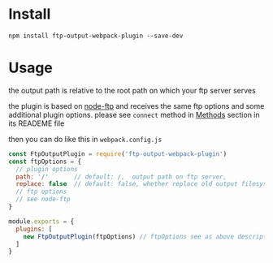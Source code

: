# Install

```
npm install ftp-output-webpack-plugin --save-dev
```

# Usage

the output path is relative to the root path on which your ftp server serves  

the plugin is based on [node-ftp](https://github.com/mscdex/node-ftp) and receives the same ftp options and some additional plugin options. please see `connect` method in [Methods](https://github.com/mscdex/node-ftp#methods) section in its READEME file

then you can do like this in `webpack.config.js`

```javascript
const FtpOutputPlugin = require('ftp-output-webpack-plugin')
const ftpOptions = {
  // plugin options
  path: '/'       // default: /,  output path on ftp server,
  replace: false  // default: false, whether replace old output filesystem
  // ftp options
  // see node-ftp
}

module.exports = {
  plugins: [
    new FtpOutputPlugin(ftpOptions) // ftpOptions see as above description
  ]
}
```
